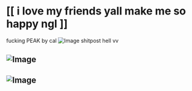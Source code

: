 # [[ i love my friends yall make me so happy ngl ]]
fucking PEAK by cal ![Image](https://github.com/user-attachments/assets/81754fab-2108-4793-84bc-e2c7d1effaf6)
shitpost hell vv
## ![Image](https://github.com/user-attachments/assets/6f14c82e-7c7e-4456-b5f9-dbea5540ae4d)
## ![Image](https://github.com/user-attachments/assets/aa29759f-83fe-493b-a312-9ce23d1da0ba)

<!--
**27-jjay/27-jjay** is a ✨ _special_ ✨ repository because its `README.md` (this file) appears on your GitHub profile.

Here are some ideas to get you started:

- 🔭 I’m currently working on ...
- 🌱 I’m currently learning ...
- 👯 I’m looking to collaborate on ...
- 🤔 I’m looking for help with ...
- 💬 Ask me about ...
- 📫 How to reach me: ...
- 😄 Pronouns: ...
- ⚡ Fun fact: ...
-->
